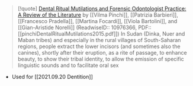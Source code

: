 
> [!quote] [Dental Ritual Mutilations and Forensic Odontologist Practice: A Review of the Literature](https://www.ncbi.nlm.nih.gov/pmc/articles/PMC4945341) by [[Vilma Pinchi]],  [[Patrizia Barbieri]], [[Francesco Pradella]], [[Martina Focardi]], [[Viola Bartolini]], and [[Gian-Aristide Norelli]] (ReadwiseID:: 10976366, PDF:: [[pinchiDentalRitualMutilations2015.pdf]])
> In Sudan (Dinka, Nuer and Maban tribes) and especially in the rural villages of South-Saharan regions, people extract the lower incisors (and sometimes also the canines), shortly after their eruption, as a rite of passage, to enhance beauty, to show their tribal identity, to allow the emission of specific linguistic sounds and to facilitate oral sex

- Used for [[2021.09.20 Dentition]]
